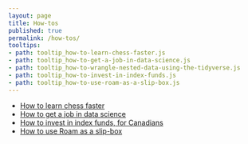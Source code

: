 ```yaml
---
layout: page
title: How-tos
published: true
permalink: /how-tos/
tooltips: 
- path: tooltip_how-to-learn-chess-faster.js
- path: tooltip_how-to-get-a-job-in-data-science.js
- path: tooltip_how-to-wrangle-nested-data-using-the-tidyverse.js
- path: tooltip_how-to-invest-in-index-funds.js
- path: tooltip_how-to-use-roam-as-a-slip-box.js
---
```


* <a id="how-to-learn-chess-faster" class="internal-link" href="/how-to-learn-chess-faster/">How to learn chess faster</a>
* <a id="how-to-get-a-job-in-data-science" class="internal-link" href="/how-to-get-a-job-in-data-science/">How to get a job in data science</a>
* <a id="how-to-invest-in-index-funds" class="internal-link" href="/how-to-invest-in-index-funds/">How to invest in index funds, for Canadians</a>
* <a id="how-to-use-roam-as-a-slip-box" class="internal-link" href="/how-to-use-roam-as-a-slip-box/">How to use Roam as a slip-box</a>